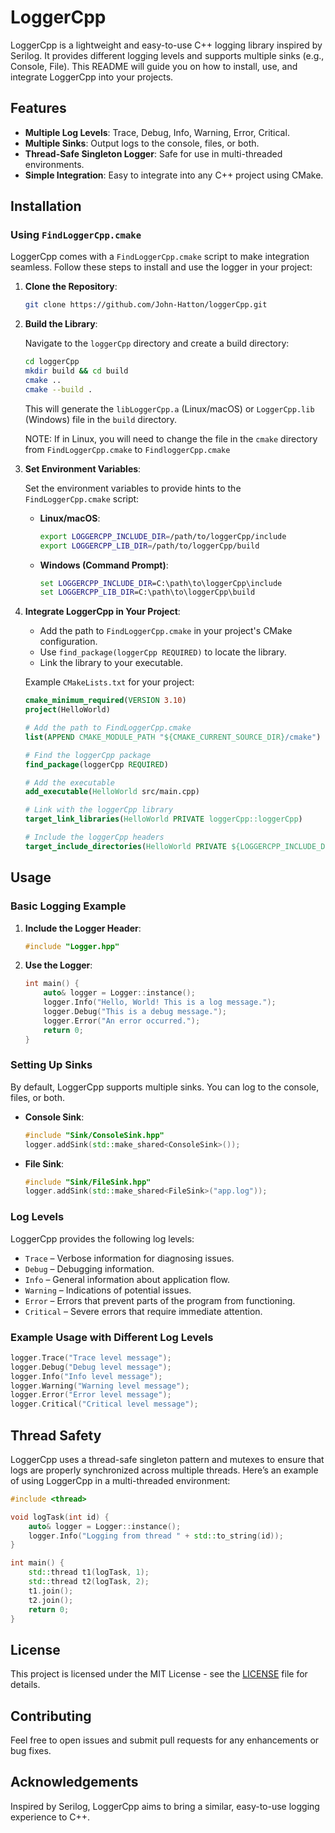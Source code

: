 # LoggerCpp

LoggerCpp is a lightweight and easy-to-use C++ logging library inspired by Serilog. It provides different logging levels and supports multiple sinks (e.g., Console, File). This README will guide you on how to install, use, and integrate LoggerCpp into your projects.

## Features

- **Multiple Log Levels**: Trace, Debug, Info, Warning, Error, Critical.
- **Multiple Sinks**: Output logs to the console, files, or both.
- **Thread-Safe Singleton Logger**: Safe for use in multi-threaded environments.
- **Simple Integration**: Easy to integrate into any C++ project using CMake.

## Installation

### Using `FindLoggerCpp.cmake`

LoggerCpp comes with a `FindLoggerCpp.cmake` script to make integration seamless. Follow these steps to install and use the logger in your project:

1. **Clone the Repository**:

   ```sh
   git clone https://github.com/John-Hatton/loggerCpp.git
   ```

2. **Build the Library**:

   Navigate to the `loggerCpp` directory and create a build directory:

   ```sh
   cd loggerCpp
   mkdir build && cd build
   cmake ..
   cmake --build .
   ```

   This will generate the `libLoggerCpp.a` (Linux/macOS) or `LoggerCpp.lib` (Windows) file in the `build` directory.

   NOTE: If in Linux, you will need to change the file in the `cmake` directory from `FindLoggerCpp.cmake` to `FindloggerCpp.cmake`

4. **Set Environment Variables**:

   Set the environment variables to provide hints to the `FindLoggerCpp.cmake` script:

    - **Linux/macOS**:
      ```sh
      export LOGGERCPP_INCLUDE_DIR=/path/to/loggerCpp/include
      export LOGGERCPP_LIB_DIR=/path/to/loggerCpp/build
      ```
    - **Windows (Command Prompt)**:
      ```cmd
      set LOGGERCPP_INCLUDE_DIR=C:\path\to\loggerCpp\include
      set LOGGERCPP_LIB_DIR=C:\path\to\loggerCpp\build
      ```

5. **Integrate LoggerCpp in Your Project**:

    - Add the path to `FindLoggerCpp.cmake` in your project's CMake configuration.
    - Use `find_package(loggerCpp REQUIRED)` to locate the library.
    - Link the library to your executable.

   Example `CMakeLists.txt` for your project:

   ```cmake
   cmake_minimum_required(VERSION 3.10)
   project(HelloWorld)

   # Add the path to FindLoggerCpp.cmake
   list(APPEND CMAKE_MODULE_PATH "${CMAKE_CURRENT_SOURCE_DIR}/cmake")

   # Find the loggerCpp package
   find_package(loggerCpp REQUIRED)

   # Add the executable
   add_executable(HelloWorld src/main.cpp)

   # Link with the loggerCpp library
   target_link_libraries(HelloWorld PRIVATE loggerCpp::loggerCpp)

   # Include the loggerCpp headers
   target_include_directories(HelloWorld PRIVATE ${LOGGERCPP_INCLUDE_DIRS})
   ```

## Usage

### Basic Logging Example

1. **Include the Logger Header**:

   ```cpp
   #include "Logger.hpp"
   ```

2. **Use the Logger**:

   ```cpp
   int main() {
       auto& logger = Logger::instance();
       logger.Info("Hello, World! This is a log message.");
       logger.Debug("This is a debug message.");
       logger.Error("An error occurred.");
       return 0;
   }
   ```

### Setting Up Sinks

By default, LoggerCpp supports multiple sinks. You can log to the console, files, or both.

- **Console Sink**:

  ```cpp
  #include "Sink/ConsoleSink.hpp"
  logger.addSink(std::make_shared<ConsoleSink>());
  ```

- **File Sink**:

  ```cpp
  #include "Sink/FileSink.hpp"
  logger.addSink(std::make_shared<FileSink>("app.log"));
  ```

### Log Levels

LoggerCpp provides the following log levels:
- `Trace` – Verbose information for diagnosing issues.
- `Debug` – Debugging information.
- `Info` – General information about application flow.
- `Warning` – Indications of potential issues.
- `Error` – Errors that prevent parts of the program from functioning.
- `Critical` – Severe errors that require immediate attention.

### Example Usage with Different Log Levels

```cpp
logger.Trace("Trace level message");
logger.Debug("Debug level message");
logger.Info("Info level message");
logger.Warning("Warning level message");
logger.Error("Error level message");
logger.Critical("Critical level message");
```

## Thread Safety

LoggerCpp uses a thread-safe singleton pattern and mutexes to ensure that logs are properly synchronized across multiple threads. Here’s an example of using LoggerCpp in a multi-threaded environment:

```cpp
#include <thread>

void logTask(int id) {
    auto& logger = Logger::instance();
    logger.Info("Logging from thread " + std::to_string(id));
}

int main() {
    std::thread t1(logTask, 1);
    std::thread t2(logTask, 2);
    t1.join();
    t2.join();
    return 0;
}
```

## License

This project is licensed under the MIT License - see the [LICENSE](LICENSE) file for details.

## Contributing

Feel free to open issues and submit pull requests for any enhancements or bug fixes.

## Acknowledgements

Inspired by Serilog, LoggerCpp aims to bring a similar, easy-to-use logging experience to C++.

